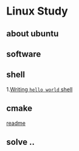 # Linux Study

## about ubuntu

## software 

## shell 
1.[Writing `hello world` shell](./shell/profile.md)
## cmake
[readme](./cmake/readme.md)

## solve ..
